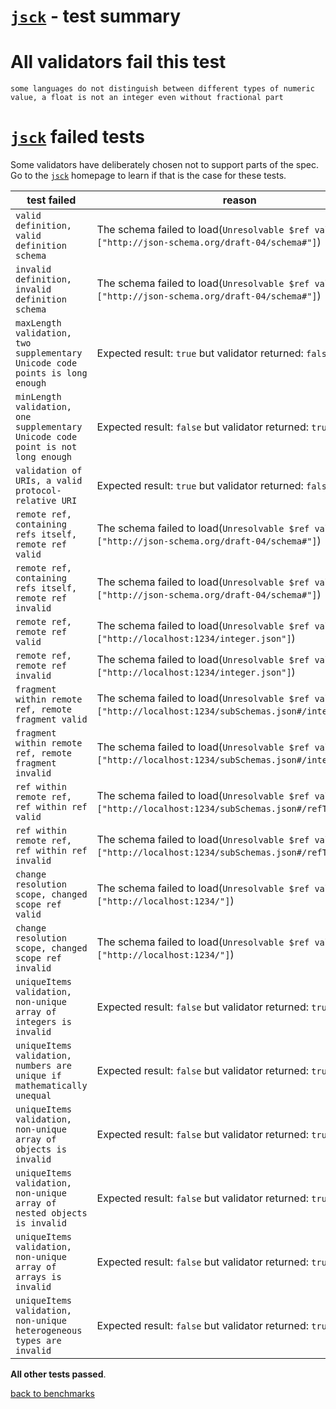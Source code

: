 # [`jsck`](https://github.com/pandastrike/jsck) - test summary

# All validators fail this test

`some languages do not distinguish between different types of numeric value, a float is not an integer even without fractional part`

# [`jsck`](https://github.com/pandastrike/jsck) failed tests

Some validators have deliberately chosen not to support parts of the spec. Go to the [`jsck`](https://github.com/pandastrike/jsck) homepage to learn if
that is the case for these tests.

|test failed|reason
|-----------|------
|`valid definition, valid definition schema`|The schema failed to load(`Unresolvable $ref values: ["http://json-schema.org/draft-04/schema#"]`)
|`invalid definition, invalid definition schema`|The schema failed to load(`Unresolvable $ref values: ["http://json-schema.org/draft-04/schema#"]`)
|`maxLength validation, two supplementary Unicode code points is long enough`|Expected result: `true` but validator returned: `false`
|`minLength validation, one supplementary Unicode code point is not long enough`|Expected result: `false` but validator returned: `true`
|`validation of URIs, a valid protocol-relative URI`|Expected result: `true` but validator returned: `false`
|`remote ref, containing refs itself, remote ref valid`|The schema failed to load(`Unresolvable $ref values: ["http://json-schema.org/draft-04/schema#"]`)
|`remote ref, containing refs itself, remote ref invalid`|The schema failed to load(`Unresolvable $ref values: ["http://json-schema.org/draft-04/schema#"]`)
|`remote ref, remote ref valid`|The schema failed to load(`Unresolvable $ref values: ["http://localhost:1234/integer.json"]`)
|`remote ref, remote ref invalid`|The schema failed to load(`Unresolvable $ref values: ["http://localhost:1234/integer.json"]`)
|`fragment within remote ref, remote fragment valid`|The schema failed to load(`Unresolvable $ref values: ["http://localhost:1234/subSchemas.json#/integer"]`)
|`fragment within remote ref, remote fragment invalid`|The schema failed to load(`Unresolvable $ref values: ["http://localhost:1234/subSchemas.json#/integer"]`)
|`ref within remote ref, ref within ref valid`|The schema failed to load(`Unresolvable $ref values: ["http://localhost:1234/subSchemas.json#/refToInteger"]`)
|`ref within remote ref, ref within ref invalid`|The schema failed to load(`Unresolvable $ref values: ["http://localhost:1234/subSchemas.json#/refToInteger"]`)
|`change resolution scope, changed scope ref valid`|The schema failed to load(`Unresolvable $ref values: ["http://localhost:1234/"]`)
|`change resolution scope, changed scope ref invalid`|The schema failed to load(`Unresolvable $ref values: ["http://localhost:1234/"]`)
|`uniqueItems validation, non-unique array of integers is invalid`|Expected result: `false` but validator returned: `true`
|`uniqueItems validation, numbers are unique if mathematically unequal`|Expected result: `false` but validator returned: `true`
|`uniqueItems validation, non-unique array of objects is invalid`|Expected result: `false` but validator returned: `true`
|`uniqueItems validation, non-unique array of nested objects is invalid`|Expected result: `false` but validator returned: `true`
|`uniqueItems validation, non-unique array of arrays is invalid`|Expected result: `false` but validator returned: `true`
|`uniqueItems validation, non-unique heterogeneous types are invalid`|Expected result: `false` but validator returned: `true`

**All other tests passed**.

[back to benchmarks](https://github.com/ebdrup/json-schema-benchmark)